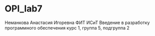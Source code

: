 # OPI_lab7
Неманкова
Анастасия
Игоревна
ФИТ
ИСиТ
Введение в разработку программного обеспечения
курс 1, группа 5, подгруппа 2
